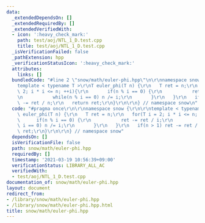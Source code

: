 ```yaml
---
data:
  _extendedDependsOn: []
  _extendedRequiredBy: []
  _extendedVerifiedWith:
  - icon: ':heavy_check_mark:'
    path: test/aoj/NTL_1_D.test.cpp
    title: test/aoj/NTL_1_D.test.cpp
  _isVerificationFailed: false
  _pathExtension: hpp
  _verificationStatusIcon: ':heavy_check_mark:'
  attributes:
    links: []
  bundledCode: "#line 2 \"snow/math/euler-phi.hpp\"\n\r\nnamespace snow {\r\n\r\n\
    template < typename T >\r\nT euler_phi(T n) {\r\n   T ret = n;\r\n   for(T i =\
    \ 2; i * i <= n; ++i){\r\n       if(n % i == 0) {\r\n           ret -= ret / i;\r\
    \n           while(n % i == 0) n /= i;\r\n       }\r\n   }\r\n   if(n > 1) ret\
    \ -= ret / n;\r\n   return ret;\r\n}\r\n\r\n} // namespace snow\n"
  code: "#pragma once\r\n\r\nnamespace snow {\r\n\r\ntemplate < typename T >\r\nT\
    \ euler_phi(T n) {\r\n   T ret = n;\r\n   for(T i = 2; i * i <= n; ++i){\r\n \
    \      if(n % i == 0) {\r\n           ret -= ret / i;\r\n           while(n %\
    \ i == 0) n /= i;\r\n       }\r\n   }\r\n   if(n > 1) ret -= ret / n;\r\n   return\
    \ ret;\r\n}\r\n\r\n} // namespace snow"
  dependsOn: []
  isVerificationFile: false
  path: snow/math/euler-phi.hpp
  requiredBy: []
  timestamp: '2021-03-19 10:56:39+09:00'
  verificationStatus: LIBRARY_ALL_AC
  verifiedWith:
  - test/aoj/NTL_1_D.test.cpp
documentation_of: snow/math/euler-phi.hpp
layout: document
redirect_from:
- /library/snow/math/euler-phi.hpp
- /library/snow/math/euler-phi.hpp.html
title: snow/math/euler-phi.hpp
---
```

